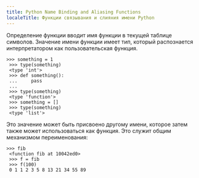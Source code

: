 ```yaml
---
title: Python Name Binding and Aliasing Functions
localeTitle: Функции связывания и слияния имени Python
---
```

Определение функции вводит имя функции в текущей таблице символов. Значение имени функции имеет тип, который распознается интерпретатором как пользовательская функция.
```
>>> something = 1 
 >>> type(something) 
 <type 'int'> 
 >>> def something(): 
 ...     pass 
 ... 
 >>> type(something) 
 <type 'function'> 
 >>> something = [] 
 >>> type(something) 
 <type 'list'> 
```

Это значение может быть присвоено другому имени, которое затем также может использоваться как функция. Это служит общим механизмом переименования:
```
>>> fib 
 <function fib at 10042ed0> 
 >>> f = fib 
 >>> f(100) 
 0 1 1 2 3 5 8 13 21 34 55 89 

```